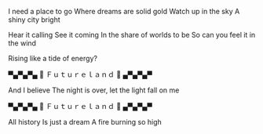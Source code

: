 I need a place to go
Where dreams are solid gold
Watch up in the sky
A shiny city bright

Hear it calling
See it coming
In the share of worlds to be
So can you feel it in the wind

Rising like a tide of energy?

▀▄▀▄▀▄   🎀  Ｆｕｔｕｒｅｌａｎｄ  🎀   ▄▀▄▀▄▀

And I believe
The night is over, let the light fall on me

▀▄▀▄▀▄   🎀  Ｆｕｔｕｒｅｌａｎｄ  🎀   ▄▀▄▀▄▀

All history
Is just a dream
A fire burning so high